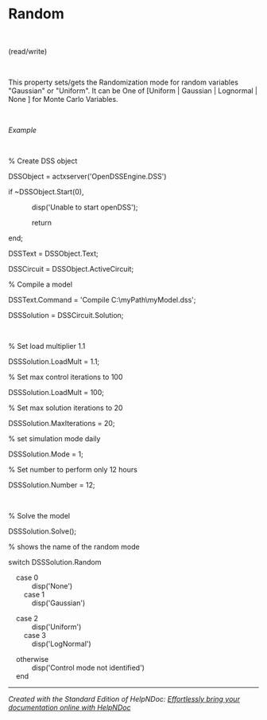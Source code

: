 # Random

&nbsp;

(read/write)

&nbsp;

This property sets/gets the Randomization mode for random variables "Gaussian" or "Uniform". It can be One of \[Uniform \| Gaussian \| Lognormal \| None \] for Monte Carlo Variables.

&nbsp;

*Example*

&nbsp;

% Create DSS object

DSSObject = actxserver('OpenDSSEngine.DSS')

if ~DSSObject.Start(0),

&nbsp; &nbsp; &nbsp; &nbsp; &nbsp; &nbsp; disp('Unable to start openDSS');

&nbsp; &nbsp; &nbsp; &nbsp; &nbsp; &nbsp; return

end;

DSSText = DSSObject.Text;

DSSCircuit = DSSObject.ActiveCircuit;

% Compile a model &nbsp; &nbsp;

DSSText.Command = 'Compile C:\\myPath\\myModel.dss';

DSSSolution = DSSCircuit.Solution;

&nbsp;

% Set load multiplier 1.1

DSSSolution.LoadMult = 1.1;&nbsp;

% Set max control iterations to 100

DSSSolution.LoadMult = 100;&nbsp;

% Set max solution iterations to 20

DSSSolution.MaxIterations = 20;&nbsp;

% set simulation mode daily

DSSSolution.Mode = 1;

% Set number to perform only 12 hours

DSSSolution.Number = 12;&nbsp;

&nbsp;

% Solve the model

DSSSolution.Solve();&nbsp;

% shows the name of the random mode

switch DSSSolution.Random

&nbsp; &nbsp; case 0\
&nbsp; &nbsp; &nbsp; &nbsp; &nbsp; &nbsp; disp('None')\
&nbsp; &nbsp; &nbsp; &nbsp; case 1\
&nbsp; &nbsp; &nbsp; &nbsp; &nbsp; &nbsp; disp('Gaussian')

&nbsp; &nbsp; case 2\
&nbsp; &nbsp; &nbsp; &nbsp; &nbsp; &nbsp; disp('Uniform')\
&nbsp; &nbsp; &nbsp; &nbsp; case 3\
&nbsp; &nbsp; &nbsp; &nbsp; &nbsp; &nbsp; disp('LogNormal')

&nbsp; &nbsp; otherwise\
&nbsp; &nbsp; &nbsp; &nbsp; &nbsp; &nbsp; disp('Control mode not identified')\
&nbsp; &nbsp; end

***
_Created with the Standard Edition of HelpNDoc: [Effortlessly bring your documentation online with HelpNDoc](<https://www.helpndoc.com/feature-tour/produce-html-websites/>)_
